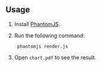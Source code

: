 Usage
-----

1. Install [PhantomJS](http://phantomjs.org/download.html).
2. Run the following command:

        phantomjs render.js

3. Open `chart.pdf` to see the result.